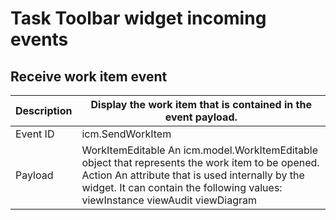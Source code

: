 # Task Toolbar widget incoming events

## Receive work item event

| Description   | Display the work item that is contained in the event payload.                                                                                                                                                                        |
|---------------|--------------------------------------------------------------------------------------------------------------------------------------------------------------------------------------------------------------------------------------|
| Event ID      | icm.SendWorkItem                                                                                                                                                                                                                     |
| Payload       | WorkItemEditable An icm.model.WorkItemEditable object that represents the work item to be opened. Action An attribute that is used internally by the widget. It can contain the following values: viewInstance viewAudit viewDiagram |